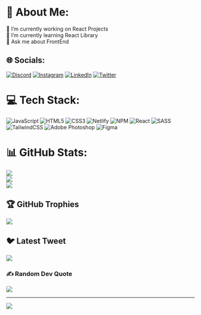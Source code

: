 # 💫 About Me:
🔭 I’m currently working on React Projects<br>🌱 I’m currently learning React Library<br>💬 Ask me about FrontEnd

## 🌐 Socials:
[![Discord](https://img.shields.io/badge/Discord-%237289DA.svg?logo=discord&logoColor=white)](https://discord.gg/703054310128353280) [![Instagram](https://img.shields.io/badge/Instagram-%23E4405F.svg?logo=Instagram&logoColor=white)](https://instagram.com/itsteatv) [![LinkedIn](https://img.shields.io/badge/LinkedIn-%230077B5.svg?logo=linkedin&logoColor=white)](https://linkedin.com/in/itsteatv) [![Twitter](https://img.shields.io/badge/Twitter-%231DA1F2.svg?logo=Twitter&logoColor=white)](https://twitter.com/itsteatv) 

# 💻 Tech Stack:
![JavaScript](https://img.shields.io/badge/javascript-%23323330.svg?style=for-the-badge&logo=javascript&logoColor=%23F7DF1E) ![HTML5](https://img.shields.io/badge/html5-%23E34F26.svg?style=for-the-badge&logo=html5&logoColor=white) ![CSS3](https://img.shields.io/badge/css3-%231572B6.svg?style=for-the-badge&logo=css3&logoColor=white) ![Netlify](https://img.shields.io/badge/netlify-%23000000.svg?style=for-the-badge&logo=netlify&logoColor=#00C7B7) ![NPM](https://img.shields.io/badge/NPM-%23000000.svg?style=for-the-badge&logo=npm&logoColor=white) ![React](https://img.shields.io/badge/react-%2320232a.svg?style=for-the-badge&logo=react&logoColor=%2361DAFB) ![SASS](https://img.shields.io/badge/SASS-hotpink.svg?style=for-the-badge&logo=SASS&logoColor=white) ![TailwindCSS](https://img.shields.io/badge/tailwindcss-%2338B2AC.svg?style=for-the-badge&logo=tailwind-css&logoColor=white) ![Adobe Photoshop](https://img.shields.io/badge/adobephotoshop-%2331A8FF.svg?style=for-the-badge&logo=adobephotoshop&logoColor=white) 	![Figma](https://img.shields.io/badge/figma-%23F24E1E.svg?style=for-the-badge&logo=figma&logoColor=white)
# 📊 GitHub Stats:
![](https://github-readme-stats.vercel.app/api?username=itsteatv&theme=yeblu&hide_border=false&include_all_commits=true&count_private=true)<br/>
![](https://github-readme-streak-stats.herokuapp.com/?user=itsteatv&theme=yeblu&hide_border=false)<br/>
![](https://github-readme-stats.vercel.app/api/top-langs/?username=itsteatv&theme=yeblu&hide_border=false&include_all_commits=true&count_private=true&layout=compact)

## 🏆 GitHub Trophies
![](https://github-profile-trophy.vercel.app/?username=itsteatv&theme=buddhism&no-frame=false&no-bg=false&margin-w=4)

## 🐦 Latest Tweet
[![](https://gtce.itsvg.in/api?username=itsteatv)](https://github.com/VishwaGauravIn/github-twitter-card-embed)

### ✍️ Random Dev Quote
![](https://quotes-github-readme.vercel.app/api?type=horizontal&theme=gruvbox)

---
[![](https://visitcount.itsvg.in/api?id=itsteatv&icon=2&color=2)](https://visitcount.itsvg.in)

<!-- Proudly created with GPRM ( https://gprm.itsvg.in ) -->
